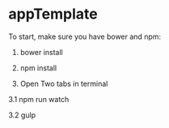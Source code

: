 # appTemplate
To start, make sure you have bower and npm:


1. bower install

2. npm install

3. Open Two tabs in terminal

 3.1 npm run watch

 3.2 gulp
